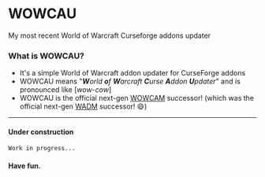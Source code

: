 # WOWCAU
My most recent World of Warcraft Curseforge addons updater

### What is WOWCAU?
- It's a simple World of Warcraft addon updater for CurseForge addons
- WOWCAU means "_**W**orld **o**f **W**arcraft **C**urse **A**ddon **U**pdater_" and is pronounced like \[_wow-cow_\]
- WOWCAU is the official next-gen [WOWCAM](https://github.com/MBODM/WOWCAM) successor! (which was the official next-gen [WADM](https://github.com/MBODM/WADM) successor! 😄)

---

#### Under construction

`Work in progress...`

#### Have fun.
